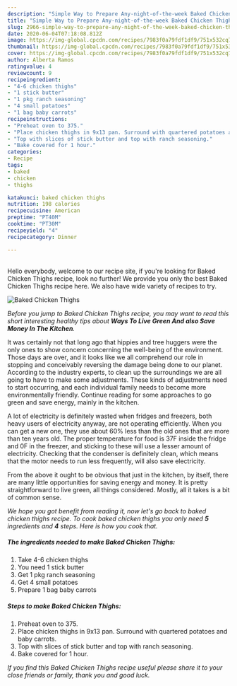 ```yaml
---
description: "Simple Way to Prepare Any-night-of-the-week Baked Chicken Thighs"
title: "Simple Way to Prepare Any-night-of-the-week Baked Chicken Thighs"
slug: 2966-simple-way-to-prepare-any-night-of-the-week-baked-chicken-thighs
date: 2020-06-04T07:18:08.812Z
image: https://img-global.cpcdn.com/recipes/7983f0a79fdf1df9/751x532cq70/baked-chicken-thighs-recipe-main-photo.jpg
thumbnail: https://img-global.cpcdn.com/recipes/7983f0a79fdf1df9/751x532cq70/baked-chicken-thighs-recipe-main-photo.jpg
cover: https://img-global.cpcdn.com/recipes/7983f0a79fdf1df9/751x532cq70/baked-chicken-thighs-recipe-main-photo.jpg
author: Alberta Ramos
ratingvalue: 4
reviewcount: 9
recipeingredient:
- "4-6 chicken thighs"
- "1 stick butter"
- "1 pkg ranch seasoning"
- "4 small potatoes"
- "1 bag baby carrots"
recipeinstructions:
- "Preheat oven to 375."
- "Place chicken thighs in 9x13 pan. Surround with quartered potatoes and baby carrots."
- "Top with slices of stick butter and top with ranch seasoning."
- "Bake covered for 1 hour."
categories:
- Recipe
tags:
- baked
- chicken
- thighs

katakunci: baked chicken thighs 
nutrition: 198 calories
recipecuisine: American
preptime: "PT40M"
cooktime: "PT30M"
recipeyield: "4"
recipecategory: Dinner

---
```

<br>
Hello everybody, welcome to our recipe site, if you're looking for Baked Chicken Thighs recipe, look no further! We provide you only the best Baked Chicken Thighs recipe here. We also have wide variety of recipes to try.
<br>


![Baked Chicken Thighs](https://img-global.cpcdn.com/recipes/7983f0a79fdf1df9/751x532cq70/baked-chicken-thighs-recipe-main-photo.jpg)

<i>Before you jump to Baked Chicken Thighs recipe, you may want to read this short interesting healthy tips about 
<strong>Ways To Live Green And also Save Money In The Kitchen</strong>.</i>
</br>

It was certainly not that long ago that hippies and tree huggers were the only ones to show concern concerning the well-being of the environment. Those days are over, and it looks like we all comprehend our role in stopping and conceivably reversing the damage being done to our planet. According to the industry experts, to clean up the surroundings we are all going to have to make some adjustments. These kinds of adjustments need to start occurring, and each individual family needs to become more environmentally friendly. Continue reading for some approaches to go green and save energy, mainly in the kitchen.

A lot of electricity is definitely wasted when fridges and freezers, both heavy users of electricity anyway, are not operating efficiently. When you can get a new one, they use about 60% less than the old ones that are more than ten years old. The proper temperature for food is 37F inside the fridge and 0F in the freezer, and sticking to these will use a lesser amount of electricity. Checking that the condenser is definitely clean, which means that the motor needs to run less frequently, will also save electricity.

From the above it ought to be obvious that just in the kitchen, by itself, there are many little opportunities for saving energy and money. It is pretty straightforward to live green, all things considered. Mostly, all it takes is a bit of common sense.


<i>We hope you got benefit from reading it, now let's go back to baked chicken thighs recipe. To cook baked chicken thighs you only need <strong>5</strong> ingredients and <strong>4</strong> steps. Here is how you cook that.
</i>

##### The ingredients needed to make Baked Chicken Thighs:

1. Take 4-6 chicken thighs
1. You need 1 stick butter
1. Get 1 pkg ranch seasoning
1. Get 4 small potatoes
1. Prepare 1 bag baby carrots


##### Steps to make Baked Chicken Thighs:

1. Preheat oven to 375.
1. Place chicken thighs in 9x13 pan. Surround with quartered potatoes and baby carrots.
1. Top with slices of stick butter and top with ranch seasoning.
1. Bake covered for 1 hour.


<i>If you find this Baked Chicken Thighs recipe useful please share it to your close friends or family, thank you and good luck.</i>

